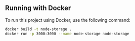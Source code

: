 ## Running with Docker

To run this project using Docker, use the following command:

```sh
docker build -t node-storage .
docker run -p 3000:3000 --name node-storage node-storage
```


